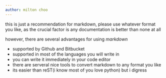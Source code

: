 ```yaml
---
author: milton choo
---
```

this is just a recommendation for markdown, please use whatever format you
like, as the crucial factor is any documentation is better than none at all

however, there are several advantages for using *markdown*
* supported by Github and Bitbucket
* supported in most of the languages you will write in
* you can write it immediately in your code editor
* there are serveral nice tools to convert markdown to any format you like
* its easier than reST(i know most of you love python) but i digress






